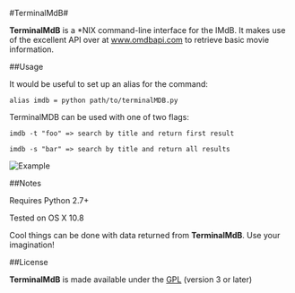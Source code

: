 #TerminalMdB#

**TerminalMdB** is a *NIX command-line interface for the IMdB. It makes use of the excellent API over at www.omdbapi.com to retrieve
basic movie information.

##Usage

It would be useful to set up an alias for the command:

```alias imdb = python path/to/terminalMDB.py```

TerminalMDB can be used with one of two flags:

```imdb -t "foo" => search by title and return first result```

```imdb -s "bar" => search by title and return all results```


![Example](https://github.com/zacoppotamus/TerminaIMdB/raw/master/Screenshot.png)

##Notes

Requires Python 2.7+

Tested on OS X 10.8

Cool things can be done with data returned from **TerminalMdB**. Use your imagination!

##License

**TerminalMdB** is made available under the [GPL](http://www.gnu.org/licenses/gpl.html) (version 3 or later) 
